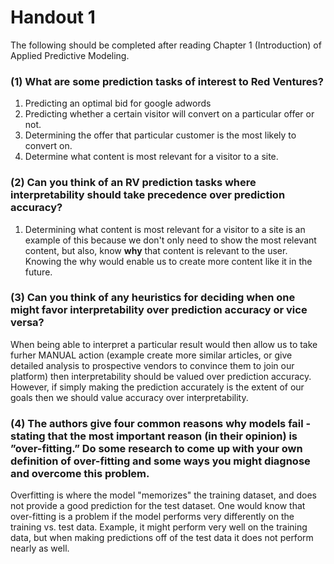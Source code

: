 # Handout 1

The following should be completed after reading Chapter 1 (Introduction) of Applied Predictive Modeling.

### (1) What are some prediction tasks of interest to Red Ventures?
1. Predicting an optimal bid for google adwords
2. Predicting whether a certain visitor will convert on a particular offer or not.
3. Determining the offer that particular customer is the most likely to convert on.
4. Determine what content is most relevant for a visitor to a site.

### (2) Can you think of an RV prediction tasks where interpretability should take precedence over prediction accuracy?
1. Determining what content is most relevant for a visitor to a site is an example of this because we don't only need to show the most relevant content, but also, know __why__ that content is relevant to the user. Knowing the why would enable us to create more content like it in the future.

### (3) Can you think of any heuristics for deciding when one might favor interpretability over prediction accuracy or vice versa?
When being able to interpret a particular result would then allow us to take furher MANUAL action (example create more similar articles, or give detailed analysis to prospective vendors to convince them to join our platform) then interpretability should be valued over prediction accuracy. However, if simply making the prediction accurately is the extent of our goals then we should value accuracy over interpretability.

### (4) The authors give four common reasons why models fail - stating that the most important reason (in their opinion) is ”over-fitting.” Do some research to come up with your own definition of over-fitting and some ways you might diagnose and overcome this problem.
Overfitting is where the model "memorizes" the training dataset, and does not provide a good prediction for the test dataset. One would know that over-fitting is a problem if the model performs very differently on the training vs. test data. Example, it might perform very well on the training data, but when making predictions off of the test data it does not perform nearly as well.